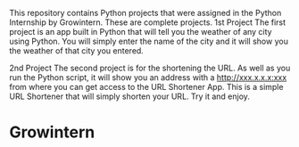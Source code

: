 This repository contains Python projects that were assigned in the Python Internship by Growintern. These are complete projects. 
1st Project 
The first project is an app built in Python that will tell you the weather of any city using Python. You will simply enter the name of the city and it will show you the weather of that city you entered.

2nd Project
The second project is for the shortening the URL. As well as you run the Python script, it will show you an address with a http://xxx.x.x.x:xxx from where you can get access to the URL Shortener App.
This is a simple URL Shortener that will simply shorten your URL. Try it and enjoy.
# Growintern
